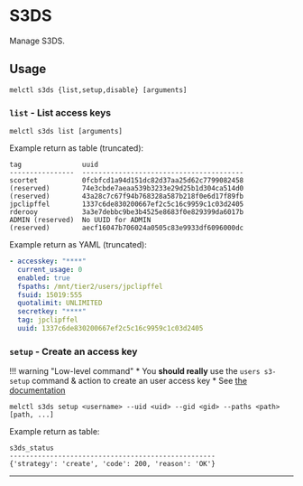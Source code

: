 # S3DS

Manage S3DS.

## Usage

```shell
melctl s3ds {list,setup,disable} [arguments]
```

### `list` - List access keys

```shell
melctl s3ds list [arguments]
```

Example return as table (truncated):

```
tag               uuid
----------------  ----------------------------------------
scortet           0fcbfcd1a94d151dc82d37aa25d62c7799082458
(reserved)        74e3cbde7aeaa539b3233e29d25b1d304ca514d0
(reserved)        43a28c7c67f94b768328a587b218f0e6d17f89fb
jpclipffel        1337c6de830200667ef2c5c16c9959c1c03d2405
rderooy           3a3e7debbc9be3b4525e8683f0e829399da6017b
ADMIN (reserved)  No UUID for ADMIN
(reserved)        aecf16047b706024a0505c83e9933df6096000dc
```

Example return as YAML (truncated):

```yaml
- accesskey: "****"
  current_usage: 0
  enabled: true
  fspaths: /mnt/tier2/users/jpclipffel
  fsuid: 15019:555
  quotalimit: UNLIMITED
  secretkey: "****"
  tag: jpclipffel
  uuid: 1337c6de830200667ef2c5c16c9959c1c03d2405
```

### `setup` - Create an access key

!!! warning "Low-level command"
    * You **should really** use the `users s3-setup` command & action to create an user access key
    * See [the documentation](./users.md)

```
melctl s3ds setup <username> --uid <uid> --gid <gid> --paths <path> [path, ...]
```

Example return as table:

```
s3ds_status
---------------------------------------------------
{'strategy': 'create', 'code': 200, 'reason': 'OK'}
```

---

